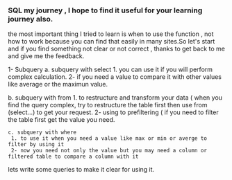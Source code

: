 ### SQL my journey , I hope to find it useful for your learning journey also. 

the most important thing I tried to learn is when to use the function , not how to work because you can find that easily in many sites.So let's start and if you find 
something not clear or not correct , thanks to get back to me and give me the feedback. 

1- Subquery 
  a. subquery with select 
    1. you can use it if you will perform complex calculation. 
    2- if you need a value to compare it with other values like average or the maximun value.
    
    
   b. subquery with from 
     1. to restructure and transform your data ( when you find the query complex, try to restructure the table first then use from (select...) to get your request.
     2- using to prefiltering ( if you need to filter the table first get the value you need. 
     
    c. subquery with where 
     1. to use it when you need a value like max or min or averge to filter by using it 
     2- now you need not only the value but you may need a column or filtered table to compare a column with it 
     
     
lets write some queries to make it clear for using it. 
